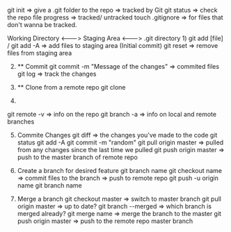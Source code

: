 git init => give a .git folder to the repo => tracked by Git
git status => check the repo file progress => tracked/ untracked
  touch .gitignore => for files that don't wanna be tracked.

Working Directory <---> Staging Area <---> .git directory
1)
git add [file] / git add -A => add files to staging area (Initial commit)
git reset => remove files from staging area

2) ** Commit
git commit -m "Message of the changes" => commited files
git log => track the changes

3) ** Clone from a remote repo
git clone <url>

4) 
git remote -v => info on the repo
git branch -a => info on local and remote branches

5) Commite Changes
git diff => the changes you've made to the code
git status
git add -A
git commit -m "random"
git pull origin master => pulled from any changes since the last time we pulled
git push origin master => push to the master branch of remote repo

6) Create a branch for desired feature
git branch name
git checkout name
  => commit files to the branch => push to remote repo
git push -u origin name
git branch name

7) Merge a branch
git checkout master => switch to master branch
git pull origin master => up to date?
git branch --merged => which branch is merged already?
git merge name => merge the branch to the master
git push origin master => push to the remote repo master branch